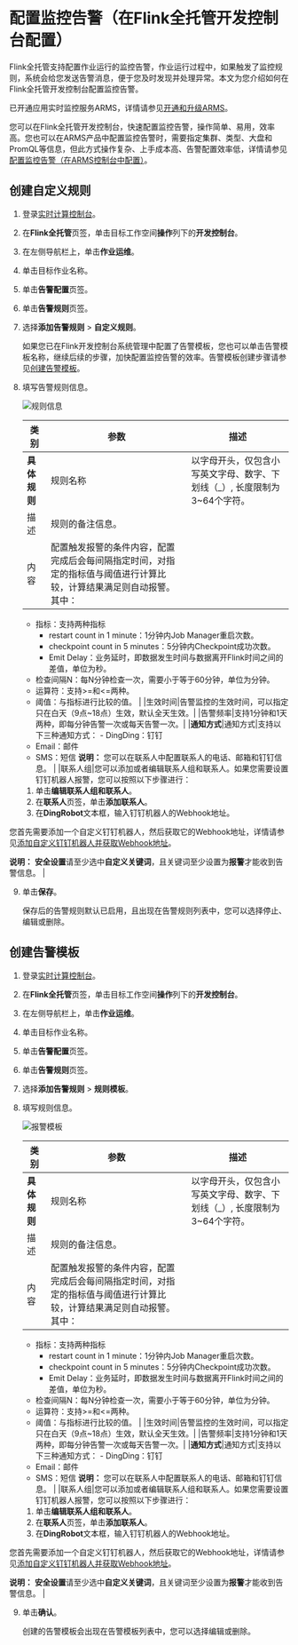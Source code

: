 # 配置监控告警（在Flink全托管开发控制台配置）

Flink全托管支持配置作业运行的监控告警，作业运行过程中，如果触发了监控规则，系统会给您发送告警消息，便于您及时发现并处理异常。本文为您介绍如何在Flink全托管开发控制台配置监控告警。

已开通应用实时监控服务ARMS，详情请参见[开通和升级ARMS](/cn.zh-CN/快速入门/开通和升级ARMS.md)。

您可以在Flink全托管开发控制台，快速配置监控告警，操作简单、易用，效率高。您也可以在ARMS产品中配置监控告警时，需要指定集群、类型、大盘和PromQL等信息，但此方式操作复杂、上手成本高、告警配置效率低，详情请参见[配置监控告警（在ARMS控制台中配置）](/cn.zh-CN/Flink全托管/运维管理/配置监控告警（在ARMS控制台中配置）.md)。

## 创建自定义规则

1.  登录[实时计算控制台](https://realtime-compute.console.aliyun.com/regions/cn-shanghai)。

2.  在**Flink全托管**页签，单击目标工作空间**操作**列下的**开发控制台**。

3.  在左侧导航栏上，单击**作业运维**。

4.  单击目标作业名称。

5.  单击**告警配置**页签。

6.  单击**告警规则**页签。

7.  选择**添加告警规则** \> **自定义规则**。

    如果您已在Flink开发控制台系统管理中配置了告警模板，您也可以单击告警模板名称，继续后续的步骤，加快配置监控告警的效率。告警模板创建步骤请参见[创建告警模板](#section_ppt_9m7_u9d)。

8.  填写告警规则信息。

    ![规则信息](https://static-aliyun-doc.oss-accelerate.aliyuncs.com/assets/img/zh-CN/5256783061/p177121.png)

    |类别|参数|描述|
    |--|--|--|
    |**具体规则**|规则名称|以字母开头，仅包含小写英文字母、数字、下划线（\_）, 长度限制为3~64个字符。|
    |描述|规则的备注信息。|
    |内容|配置触发报警的条件内容，配置完成后会每间隔指定时间，对指定的指标值与阈值进行计算比较，计算结果满足则自动报警。其中：

    -   指标：支持两种指标
        -   restart count in 1 minute：1分钟内Job Manager重启次数。
        -   checkpoint count in 5 minutes：5分钟内Checkpoint成功次数。
        -   Emit Delay：业务延时，即数据发生时间与数据离开Flink时间之间的差值，单位为秒。
    -   检查间隔N：每N分钟检查一次，需要小于等于60分钟，单位为分钟。
    -   运算符：支持\>=和<=两种。
    -   阈值：与指标进行比较的值。 |
    |生效时间|告警监控的生效时间，可以指定只在白天（9点~18点）生效，默认全天生效。|
    |告警频率|支持1分钟和1天两种，即每分钟告警一次或每天告警一次。|
    |**通知方式**|通知方式|支持以下三种通知方式：    -   DingDing：钉钉
    -   Email：邮件
    -   SMS：短信
**说明：** 您可以在联系人中配置联系人的电话、邮箱和钉钉信息。 |
    |联系人组|您可以添加或者编辑联系人组和联系人。如果您需要设置钉钉机器人报警，您可以按照以下步骤进行：

    1.  单击**编辑联系人组和联系人**。
    2.  在**联系人**页签，单击**添加联系人**。
    3.  在**DingRobot**文本框，输入钉钉机器人的Webhook地址。

您首先需要添加一个自定义钉钉机器人，然后获取它的Webhook地址，详情请参见[添加自定义钉钉机器人并获取Webhook地址](/cn.zh-CN/大盘和报警/设置钉钉机器人报警.md)。

**说明：** **安全设置**请至少选中**自定义关键词**，且关键词至少设置为**报警**才能收到告警信息。 |

9.  单击**保存**。

    保存后的告警规则默认已启用，且出现在告警规则列表中，您可以选择停止、编辑或删除。


## 创建告警模板

1.  登录[实时计算控制台](https://realtime-compute.console.aliyun.com/regions/cn-shanghai)。

2.  在**Flink全托管**页签，单击目标工作空间**操作**列下的**开发控制台**。

3.  在左侧导航栏上，单击**作业运维**。

4.  单击目标作业名称。

5.  单击**告警配置**页签。

6.  单击**告警规则**页签。

7.  选择**添加告警规则** \> **规则模板**。

8.  填写规则信息。

    ![报警模板](https://static-aliyun-doc.oss-accelerate.aliyuncs.com/assets/img/zh-CN/5256783061/p177127.png)

    |类别|参数|描述|
    |--|--|--|
    |**具体规则**|规则名称|以字母开头，仅包含小写英文字母、数字、下划线（\_）, 长度限制为3~64个字符。|
    |描述|规则的备注信息。|
    |内容|配置触发报警的条件内容，配置完成后会每间隔指定时间，对指定的指标值与阈值进行计算比较，计算结果满足则自动报警。其中：

    -   指标：支持两种指标
        -   restart count in 1 minute：1分钟内Job Manager重启次数。
        -   checkpoint count in 5 minutes：5分钟内Checkpoint成功次数。
        -   Emit Delay：业务延时，即数据发生时间与数据离开Flink时间之间的差值，单位为秒。
    -   检查间隔N：每N分钟检查一次，需要小于等于60分钟，单位为分钟。
    -   运算符：支持\>=和<=两种。
    -   阈值：与指标进行比较的值。 |
    |生效时间|告警监控的生效时间，可以指定只在白天（9点~18点）生效，默认全天生效。|
    |告警频率|支持1分钟和1天两种，即每分钟告警一次或每天告警一次。|
    |**通知方式**|通知方式|支持以下三种通知方式：    -   DingDing：钉钉
    -   Email：邮件
    -   SMS：短信
**说明：** 您可以在联系人中配置联系人的电话、邮箱和钉钉信息。 |
    |联系人组|您可以添加或者编辑联系人组和联系人。如果您需要设置钉钉机器人报警，您可以按照以下步骤进行：

    1.  单击**编辑联系人组和联系人**。
    2.  在**联系人**页签，单击**添加联系人**。
    3.  在**DingRobot**文本框，输入钉钉机器人的Webhook地址。

您首先需要添加一个自定义钉钉机器人，然后获取它的Webhook地址，详情请参见[添加自定义钉钉机器人并获取Webhook地址](/cn.zh-CN/大盘和报警/设置钉钉机器人报警.md)。

**说明：** **安全设置**请至少选中**自定义关键词**，且关键词至少设置为**报警**才能收到告警信息。 |

9.  单击**确认**。

    创建的告警模板会出现在告警模板列表中，您可以选择编辑或删除。



